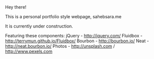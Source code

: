 Hey there!

This is a personal portfolio style webpage, sahebsara.me

It is currently under construction.

Featuring these components:
jQuery - http://jquery.com/
Fluidbox - http://terrymun.github.io/Fluidbox/
Bourbon - http://bourbon.io/
Neat - http://neat.bourbon.io/
Photos - http://unsplash.com / http://www.pexels.com
